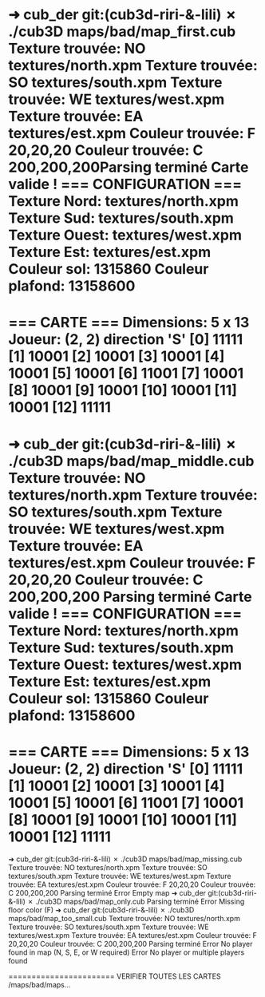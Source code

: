 ➜  cub_der git:(cub3d-riri-&-lili) ✗ ./cub3D maps/bad/map_first.cub 
Texture trouvée: NO textures/north.xpm
Texture trouvée: SO textures/south.xpm
Texture trouvée: WE textures/west.xpm
Texture trouvée: EA textures/est.xpm
Couleur trouvée: F 20,20,20
Couleur trouvée: C 200,200,200Parsing terminé
Carte valide !
=== CONFIGURATION ===
Texture Nord: textures/north.xpm
Texture Sud: textures/south.xpm
Texture Ouest: textures/west.xpm
Texture Est: textures/est.xpm
Couleur sol: 1315860
Couleur plafond: 13158600
=====================
=== CARTE ===
Dimensions: 5 x 13
Joueur: (2, 2) direction 'S'
[0] 11111
[1] 10001
[2] 10001
[3] 10001
[4] 10001
[5] 10001
[6] 11001
[7] 10001
[8] 10001
[9] 10001
[10] 10001
[11] 10001
[12] 11111
============
➜  cub_der git:(cub3d-riri-&-lili) ✗ ./cub3D maps/bad/map_middle.cub 
Texture trouvée: NO textures/north.xpm
Texture trouvée: SO textures/south.xpm
Texture trouvée: WE textures/west.xpm
Texture trouvée: EA textures/est.xpm
Couleur trouvée: F 20,20,20
Couleur trouvée: C 200,200,200
Parsing terminé
Carte valide !
=== CONFIGURATION ===
Texture Nord: textures/north.xpm
Texture Sud: textures/south.xpm
Texture Ouest: textures/west.xpm
Texture Est: textures/est.xpm
Couleur sol: 1315860
Couleur plafond: 13158600
=====================
=== CARTE ===
Dimensions: 5 x 13
Joueur: (2, 2) direction 'S'
[0] 11111
[1] 10001
[2] 10001
[3] 10001
[4] 10001
[5] 10001
[6] 11001
[7] 10001
[8] 10001
[9] 10001
[10] 10001
[11] 10001
[12] 11111
============
➜  cub_der git:(cub3d-riri-&-lili) ✗ ./cub3D maps/bad/map_missing.cub 
Texture trouvée: NO textures/north.xpm
Texture trouvée: SO textures/south.xpm
Texture trouvée: WE textures/west.xpm
Texture trouvée: EA textures/est.xpm
Couleur trouvée: F 20,20,20
Couleur trouvée: C 200,200,200
Parsing terminé
Error
Empty map
➜  cub_der git:(cub3d-riri-&-lili) ✗ ./cub3D maps/bad/map_only.cub 
Parsing terminé
Error
Missing floor color (F)
➜  cub_der git:(cub3d-riri-&-lili) ✗ ./cub3D maps/bad/map_too_small.cub 
Texture trouvée: NO textures/north.xpm
Texture trouvée: SO textures/south.xpm
Texture trouvée: WE textures/west.xpm
Texture trouvée: EA textures/est.xpm
Couleur trouvée: F 20,20,20
Couleur trouvée: C 200,200,200
Parsing terminé
Error
No player found in map (N, S, E, or W required)
Error
No player or multiple players found



======================= VERIFIER TOUTES LES CARTES /maps/bad/maps...
